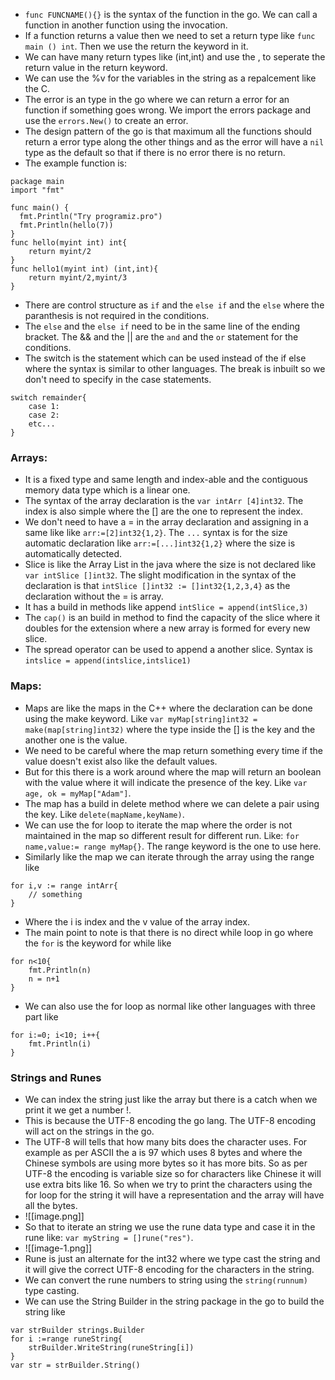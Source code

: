 * `func FUNCNAME(){}` is the syntax of the function in the go. We can call a function in another function using the invocation.
* If a function returns a value then we need to set a return type like `func main () int`. Then we use the return the keyword in it.
* We can have many return types like (int,int) and use the \, to seperate the return value in the return keyword.
* We can use the %v for the variables in the string as a repalcement like the C.
* The error is an type in the go where we can return a error for an function if something goes wrong. We import the errors package and use the `errors.New()` to create an error.
* The design pattern of the go is that maximum all the functions should return a error type along the other things and as the error will have a `nil` type as the default so that if there is no error there is no return.
* The example function is:
```
package main
import "fmt"

func main() {
  fmt.Println("Try programiz.pro")
  fmt.Println(hello(7))
}
func hello(myint int) int{
    return myint/2
}
func hello1(myint int) (int,int){
    return myint/2,myint/3
}
```
* There are control structure as `if` and the `else if` and the `else` where the paranthesis is not required in the conditions.
* The `else` and the `else if` need to be in the same line of the ending bracket. The && and the || are the `and` and the `or` statement for the conditions.
* The switch is the statement which can be used instead of the if else where the syntax is similar to other languages. The break is inbuilt so we don't need to specify in the case statements.
```
switch remainder{
    case 1:
    case 2:
    etc...
}
```
### Arrays:
* It is a fixed type and same length and index-able and the contiguous memory data type which is a linear one.
* The syntax of the array declaration is the `var intArr [4]int32`. The index is also simple where the [] are the one to represent the index.
* We don't need to have a = in the array declaration and assigning in a same like like `arr:=[2]int32{1,2}`. The `...` syntax is for the size automatic declaration like `arr:=[...]int32{1,2}` where the size is automatically detected.
* Slice is like the Array List in the java where the size is not declared like `var intSlice []int32`. The slight modification in the syntax of the declaration is that `intSlice []int32 := []int32{1,2,3,4}` as the declaration without the = is array.
* It has a build in methods like append `intSlice = append(intSlice,3)`
* The `cap()` is an build in method to find the capacity of the slice where it doubles for the extension where a new array is formed for every new slice.
* The spread operator can be used to append a another slice. Syntax is `intslice = append(intslice,intslice1)`
### Maps:
* Maps are like the maps in the C++ where the declaration can be done using the make keyword. Like `var myMap[string]int32 = make(map[string]int32)` where the type inside the \[] is the key and the another one is the value. 
* We need to be careful where the map return something every time if the value doesn't exist also like the default values.
* But for this there is a work around where the map will return an boolean with the value where it will indicate the presence of the key. Like `var age, ok = myMap["Adam"]`.
* The map has a build in delete method where we can delete a pair using the key. Like `delete(mapName,keyName)`.
* We can use the for loop to iterate the map where the order is not maintained in the map so different result for different run.  Like: `for name,value:= range myMap{}`. The range keyword is the one to use here.
* Similarly like the map we can iterate through the array using the range like
```
for i,v := range intArr{
    // something
}
```
* Where the i is index and the v value of the array index.
* The main point to note is that there is no direct while loop in go where the `for` is the keyword for while like 
```
for n<10{
    fmt.Println(n)
    n = n+1
}
```
* We can also use the for loop as normal like other languages with three part like 
```
for i:=0; i<10; i++{
    fmt.Println(i)
}
```
### Strings and Runes
* We can index the string just like the array but there is a catch when we print it we get a number \!.
* This is because the UTF-8 encoding the go lang. The UTF-8 encoding will act on the strings in the go.
* The UTF-8 will tells that how many bits does the character uses. For example as per ASCII the a is 97 which uses 8 bytes and where the Chinese symbols are using more bytes so it has more bits. So as per UTF-8 the encoding is variable size so for characters like Chinese it will use extra bits like 16. So when we try to print the characters using the for loop for the string it will have a representation and the array will have all the bytes. 
* ![[image.png]]
* So that to iterate an string we use the rune data type and case it in the rune like: `var myString = []rune("res")`.
* ![[image-1.png]]
* Rune is just an alternate for the int32 where we type cast the string and it will give the correct UTF-8 encoding for the characters in the string.
* We can convert the rune numbers to string using the `string(runnum)` type casting.
* We can use the String Builder in the string package in the go to build the string like 
```
var strBuilder strings.Builder
for i :=range runeString{
    strBuilder.WriteString(runeString[i])
}
var str = strBuilder.String()
```






 